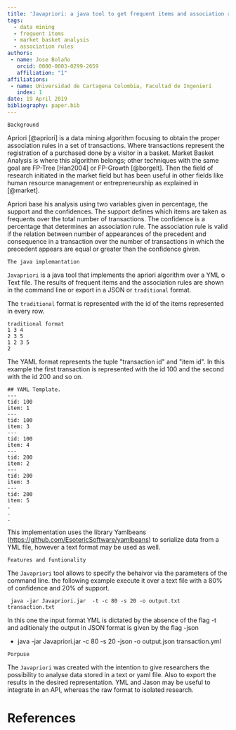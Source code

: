 ```yaml
---
title: 'Javapriori: a java tool to get frequent items and association rules using the apriori algorithm.'
tags:
  - data mining
  - frequent items
  - market basket analysis
  - association rules 
authors:
 - name: Jose Bolaño
   orcid: 0000-0003-0299-2659
   affiliation: "1"
affiliations:
 - name: Universidad de Cartagena Colombia, Facultad de Ingenierí 
   index: 1
date: 19 April 2019
bibliography: paper.bib
---
```


```Background```

Apriori [@apriori] is a data mining algorithm focusing to obtain the proper 
association rules in a set of transactions. Where transactions represent the 
registration of a purchased done by a visitor in a basket. Market Basket Analysis 
is where this algorithm belongs; other techniques with the same goal are FP-Tree 
[Han2004] or FP-Growth [@borgelt]. Then the field of research initiated in the 
market field but has been useful in other fields like human resource management 
or entrepreneurship as explained in [@market].

Apriori base his analysis using two variables given in percentage, the support 
and the confidences. The support defines which items are taken as frequents 
over the total number of transactions. The confidence is a percentage that 
determines an association rule. The association rule is valid if the relation 
between number of appearances of the precedent and consequence in a transaction 
over the number of transactions in which the precedent appears are equal or 
greater than the confidence given.

```The java implemantation```

``Javapriori`` is a java tool that implements the apriori algorithm over a 
YML o Text file. The results of frequent items and the association rules are 
shown in the command line or export in a JSON or ``traditional`` format.

The ``traditional`` format is represented with the id of the items represented
in every row.

```
traditional format
1 3 4
2 3 5 
1 2 3 5 
2
```

The YAML format represents the tuple "transaction id" and "item id". In this example
the first transaction is represented with the id 100 and the second with the id 200 
and so on.

```
## YAML Template.
---
tid: 100
item: 1
---
tid: 100
item: 3
---
tid: 100
item: 4
---
tid: 200
item: 2
---
tid: 200
item: 3
---
tid: 200
item: 5
.
.
.
```


This implementation uses the library Yamlbeans (https://github.com/EsotericSoftware/yamlbeans) 
to serialize data from a YML file, however a text format may be used as well.

```Features and funtionality ```

The ``Javapriori`` tool allows to specify the behaivor via the parameters of the command line.
the following example execute it over a text file with a 80% of confidence and 20% of support. 

```
 java -jar Javapriori.jar  -t -c 80 -s 20 -o output.txt transaction.txt
```


In this one the input format YML is dictated by the absence of the flag -t and aditionaly 
the output in JSON format is  given by the flag -json

* java -jar Javapriori.jar  -c 80 -s 20 -json -o output.json transaction.yml


```Porpuse```

The ``Javapriori`` was created with the intention to give researchers the 
possibility to analyse data stored in a text or yaml file. Also to export the 
results in the desired representation. YML and Jason may be useful to integrate 
in an API, whereas the raw format to isolated  research. 


# References